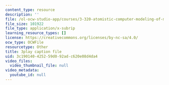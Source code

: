 ```yaml
---
content_type: resource
description: ''
file: /ol-ocw-studio-app/courses/3-320-atomistic-computer-modeling-of-materials-sma-5107-spring-2005/3c190140425259d092adc620e08d4da4_3HXG1kxmYVs.vtt
file_size: 101922
file_type: application/x-subrip
learning_resource_types: []
license: https://creativecommons.org/licenses/by-nc-sa/4.0/
ocw_type: OCWFile
resourcetype: Other
title: 3play caption file
uid: 3c190140-4252-59d0-92ad-c620e08d4da4
video_files:
  video_thumbnail_file: null
video_metadata:
  youtube_id: null
---
```


